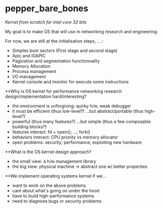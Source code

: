 # pepper_bare_bones


*Kernel from scratch for intel core 32 bits*

My goal is to make OS that will use in networking research and engineering.


For now, we are still at the initialisation steps, ... :

- Simples boot sectors (First stage and second stage)
- Apic and IOAPIC
- Pagination and segmentation functionnality
- Memory Allocation
- Process management
- I/O management
- Kernel console and monitor for execute some instructions


**Why is OS kernel for performance networking research design/implementation hard/interesting?
  * the environment is unforgiving: quirky h/w, weak debugger
  * it must be efficient (thus low-level?)
  ...but abstract/portable (thus high-level?)
  * powerful (thus many features?)
  ...but simple (thus a few composable building blocks?)
  * features interact: fd = open(); ...; fork()
  * behaviors interact: CPU priority vs memory allocator
  * open problems: security; performance; exploiting new hardware


**What is the OS kernel design approach?
  * the small view: a h/w management library
  * the big view: physical machine -> abstract one w/ better properties

**We implement operating systems kernel if we...
  * want to work on the above problems
  * care about what's going on under the hood
  * have to build high-performance systems
  * need to diagnose bugs or security problems
